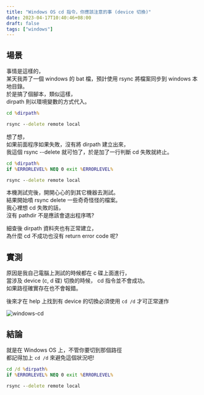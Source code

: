 ```yaml
---
title: "Windows OS cd 指令，你應該注意的事 (device 切換)"
date: 2023-04-17T10:40:46+08:00
draft: false
tags: ["windows"]
---
```


## 場景

事情是這樣的，  
某天我弄了一個 windows 的 bat 檔，預計使用 rsync 將檔案同步到 windows 本地目錄。  
於是搞了個腳本，類似這樣，  
dirpath 則以環境變數的方式代入。

```bat
cd %dirpath%

rsync --delete remote local
```

想了想，  
如果前面程序如果失敗，沒有將 dirpath 建立出來，  
我這個 rsync --delete 就可怕了，於是加了一行判斷 cd 失敗就終止。

```bat
cd %dirpath%
if %ERRORLEVEL% NEQ 0 exit %ERRORLEVEL%

rsync --delete remote local
```

本機測試完後，開開心心的到其它機器去測試。  
結果開始噴 rsync delete 一些奇奇怪怪的檔案。  
我心裡想 cd 失敗的話，  
沒有 pathdir 不是應該會退出程序嗎?

細查後 dirpath 資料夾也有正常建立，  
為什麼 cd 不成功也沒有 return error code 呢?

## 實測

原因是我自己電腦上測試的時候都在 c 碟上面進行，  
當涉及 device (c, d 碟) 切換的時候， cd 指令並不會成功。  
如果路徑確實存在也不會報錯。  

後來才在 help 上找到有 device 的切換必須使用 `cd /d` 才可正常運作

![windows-cd](https://fblog.ooopiz.com/images/2023/04/a001.png)

## 結論

就是在 Windows OS 上，不管你要切到那個路徑  
都記得加上 `cd /d` 來避免這個狀況吧!

```bat
cd /d %dirpath%
if %ERRORLEVEL% NEQ 0 exit %ERRORLEVEL%

rsync --delete remote local
```
